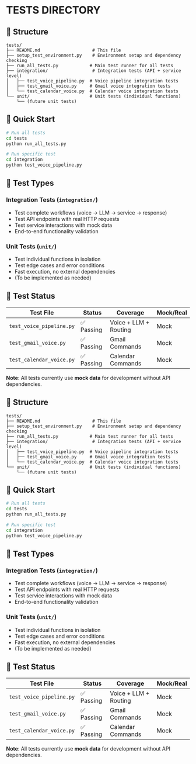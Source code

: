 # TESTS DIRECTORY

## 📂 Structure

```
tests/
├── README.md                    # This file
├── setup_test_environment.py    # Environment setup and dependency checking
├── run_all_tests.py            # Main test runner for all tests
├── integration/                 # Integration tests (API + service level)
│   ├── test_voice_pipeline.py  # Voice pipeline integration tests
│   ├── test_gmail_voice.py     # Gmail voice integration tests
│   └── test_calendar_voice.py  # Calendar voice integration tests
└── unit/                       # Unit tests (individual functions)
    └── (future unit tests)
```

## 🚀 Quick Start

```bash
# Run all tests
cd tests
python run_all_tests.py

# Run specific test
cd integration
python test_voice_pipeline.py
```

## 🧪 Test Types

### **Integration Tests** (`integration/`)
- Test complete workflows (voice → LLM → service → response)
- Test API endpoints with real HTTP requests  
- Test service interactions with mock data
- End-to-end functionality validation

### **Unit Tests** (`unit/`) 
- Test individual functions in isolation
- Test edge cases and error conditions
- Fast execution, no external dependencies
- (To be implemented as needed)

## 📝 Test Status

| Test File | Status | Coverage | Mock/Real |
|-----------|---------|----------|-----------|
| `test_voice_pipeline.py` | ✅ Passing | Voice + LLM + Routing | Mock |
| `test_gmail_voice.py` | ✅ Passing | Gmail Commands | Mock |  
| `test_calendar_voice.py` | ✅ Passing | Calendar Commands | Mock |

**Note**: All tests currently use **mock data** for development without API dependencies. 

## 📂 Structure

```
tests/
├── README.md                    # This file
├── setup_test_environment.py    # Environment setup and dependency checking
├── run_all_tests.py            # Main test runner for all tests
├── integration/                 # Integration tests (API + service level)
│   ├── test_voice_pipeline.py  # Voice pipeline integration tests
│   ├── test_gmail_voice.py     # Gmail voice integration tests
│   └── test_calendar_voice.py  # Calendar voice integration tests
└── unit/                       # Unit tests (individual functions)
    └── (future unit tests)
```

## 🚀 Quick Start

```bash
# Run all tests
cd tests
python run_all_tests.py

# Run specific test
cd integration
python test_voice_pipeline.py
```

## 🧪 Test Types

### **Integration Tests** (`integration/`)
- Test complete workflows (voice → LLM → service → response)
- Test API endpoints with real HTTP requests  
- Test service interactions with mock data
- End-to-end functionality validation

### **Unit Tests** (`unit/`) 
- Test individual functions in isolation
- Test edge cases and error conditions
- Fast execution, no external dependencies
- (To be implemented as needed)

## 📝 Test Status

| Test File | Status | Coverage | Mock/Real |
|-----------|---------|----------|-----------|
| `test_voice_pipeline.py` | ✅ Passing | Voice + LLM + Routing | Mock |
| `test_gmail_voice.py` | ✅ Passing | Gmail Commands | Mock |  
| `test_calendar_voice.py` | ✅ Passing | Calendar Commands | Mock |

**Note**: All tests currently use **mock data** for development without API dependencies. 
 
 